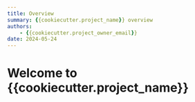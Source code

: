 ```yaml
---
title: Overview
summary: {{cookiecutter.project_name}} overview
authors:
    - {{cookiecutter.project_owner_email}}
date: 2024-05-24
---
```


# Welcome to {{cookiecutter.project_name}}

